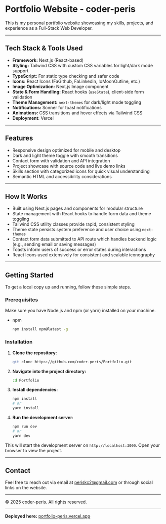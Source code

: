 # Portfolio Website - coder-peris

This is my personal portfolio website showcasing my skills, projects, and experience as a Full-Stack Web Developer.

---

## Tech Stack & Tools Used

-   **Framework:** Next.js (React-based)
-   **Styling:** Tailwind CSS with custom CSS variables for light/dark mode support
-   **TypeScript:** For static type checking and safer code
-   **Icons:** React Icons (FaGithub, FaLinkedin, IoMoonOutline, etc.)
-   **Image Optimization:** Next.js Image component
-   **State & Form Handling:** React hooks (`useState`), client-side form validation
-   **Theme Management:** `next-themes` for dark/light mode toggling
-   **Notifications:** Sonner for toast notifications
-   **Animations:** CSS transitions and hover effects via Tailwind CSS
-   **Deployment:** Vercel

---

## Features

-   Responsive design optimized for mobile and desktop
-   Dark and light theme toggle with smooth transitions
-   Contact form with validation and API integration
-   Project showcase with source code and live demo links
-   Skills section with categorized icons for quick visual understanding
-   Semantic HTML and accessibility considerations

---

## How It Works

-   Built using Next.js pages and components for modular structure
-   State management with React hooks to handle form data and theme toggling
-   Tailwind CSS utility classes provide rapid, consistent styling
-   Theme state persists system preference and user choice using `next-themes`
-   Contact form data submitted to API route which handles backend logic (e.g., sending email or saving messages)
-   Toasts inform users of success or error states during interactions
-   React Icons used extensively for consistent and scalable iconography

---

## Getting Started

To get a local copy up and running, follow these simple steps.

### Prerequisites

Make sure you have Node.js and npm (or yarn) installed on your machine.

* npm
    ```sh
    npm install npm@latest -g
    ```

### Installation

1.  **Clone the repository:**
    ```sh
    git clone https://github.com/coder-peris/Portfolio.git
    ```
2.  **Navigate into the project directory:**
    ```sh
    cd Portfolio
    ```
3.  **Install dependencies:**
    ```sh
    npm install
    # or
    yarn install
    ```
4.  **Run the development server:**
    ```sh
    npm run dev
    # or
    yarn dev
    ```

This will start the development server on `http://localhost:3000`. Open your browser to view the project.

---

## Contact

Feel free to reach out via email at <a href="mailto:periskc2@gmail.com" target="_blank" rel="noopener noreferrer">periskc2@gmail.com</a> or through social links on the website.

---

© 2025 coder-peris. All rights reserved.

---

**Deployed here:** <a href="https://portfolio-peris.vercel.app" target="_blank" rel="noopener noreferrer">portfolio-peris.vercel.app</a>